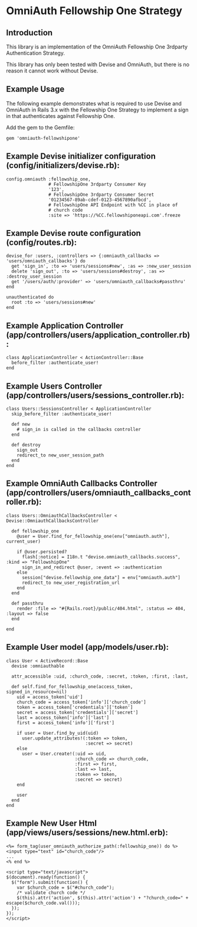 OmniAuth Fellowship One Strategy
===========================================

Introduction
---
This library is an implementation of the OmniAuth Fellowship One 3rdparty
Authentication Strategy.

This library has only been tested with Devise and OmniAuth, but there is no reason
it cannot work without Devise.

Example Usage
---

The following example demonstrates what is required to use Devise and OmniAuth
in Rails 3.x with the Fellowship One Strategy to implement a sign in that authenticates
against Fellowship One.

Add the gem to the Gemfile:

    gem 'omniauth-fellowshipone'

Example Devise initializer configuration (config/initializers/devise.rb):
---

    config.omniauth :fellowship_one,
                    # FellowshipOne 3rdparty Consumer Key
                    '123',
                    # FellowshipOne 3rdparty Consumer Secret
                    '01234567-89ab-cdef-0123-4567890afbcd',
                    # FellowshipOne API Endpoint with %CC in place of
                    # church code
                    :site => 'https://%CC.fellowshiponeapi.com'.freeze

Example Devise route configuration (config/routes.rb):
---

    devise_for :users, :controllers => {:omniauth_callbacks => 'users/omniauth_callbacks'} do
      get 'sign_in', :to => 'users/sessions#new', :as => :new_user_session
      delete 'sign_out', :to => 'users/sessions#destroy', :as => :destroy_user_session
      get '/users/auth/:provider' => 'users/omniauth_callbacks#passthru'
    end

    unauthenticated do
      root :to => 'users/sessions#new'
    end

Example Application Controller (app/controllers/users/application_controller.rb):
---

    class ApplicationController < ActionController::Base
      before_filter :authenticate_user!
    end

Example Users Controller (app/controllers/users/sessions_controller.rb):
---

    class Users::SessionsController < ApplicationController
      skip_before_filter :authenticate_user!

      def new
        # sign_in is called in the callbacks controller
      end

      def destroy
        sign_out
        redirect_to new_user_session_path
      end
    end

Example OmniAuth Callbacks Controller (app/controllers/users/omniauth_callbacks_controller.rb):
---

    class Users::OmniauthCallbacksController < Devise::OmniauthCallbacksController

      def fellowship_one
        @user = User.find_for_fellowship_one(env["omniauth.auth"], current_user)

        if @user.persisted?
          flash[:notice] = I18n.t "devise.omniauth_callbacks.success", :kind => "FellowshipOne"
          sign_in_and_redirect @user, :event => :authentication
        else
          session["devise.fellowship_one_data"] = env["omniauth.auth"]
          redirect_to new_user_registration_url
        end
      end

      def passthru
        render :file => "#{Rails.root}/public/404.html", :status => 404, :layout => false
      end

    end

Example User model (app/models/user.rb):
---

    class User < ActiveRecord::Base
      devise :omniauthable

      attr_accessible :uid, :church_code, :secret, :token, :first, :last,

      def self.find_for_fellowship_one(access_token, signed_in_resource=nil)
        uid = access_token['uid']
        church_code = access_token['info']['church_code']
        token = access_token['credentials']['token']
        secret = access_token['credentials']['secret']
        last = access_token['info']['last']
        first = access_token['info']['first']

        if user = User.find_by_uid(uid)
          user.update_attributes!(:token => token,
                                  :secret => secret)
        else
          user = User.create!(:uid => uid,
                              :church_code => church_code,
                              :first => first,
                              :last => last,
                              :token => token,
                              :secret => secret)
        end

        user
      end
    end

Example New User Html (app/views/users/sessions/new.html.erb):
---

    <%= form_tag(user_omniauth_authorize_path(:fellowship_one)) do %>
    <input type="text" id="church_code"/>
    ...
    <% end %>

    <script type="text/javascript">
    $(document).ready(function() {
      $("form").submit(function() {
        var $church_code = $("#church_code");
        /* validate church code */
        $(this).attr('action', $(this).attr('action') + "?church_code=" + escape($church_code.val()));
      });
    });
    </script>
